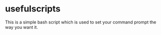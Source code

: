 # usefulscripts
This is a simple bash script which is used to set your command prompt the way you want it.
